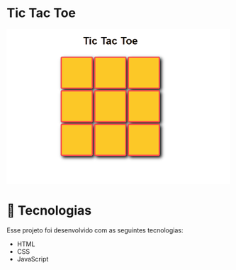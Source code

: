 # Tic Tac Toe

![gif](github/tictactoe.gif)

# 🚀 Tecnologias
Esse projeto foi desenvolvido com as seguintes tecnologias:
- HTML
- CSS
- JavaScript

